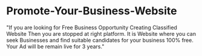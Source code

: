 # Promote-Your-Business-Website
"If you are looking for Free Business Opportunity Creating Classified Website Then you are stopped at right platform. It is Website where you can seek Businesses and find suitable candidates for your business 100% free. Your Ad will be remain live for 3 years."
